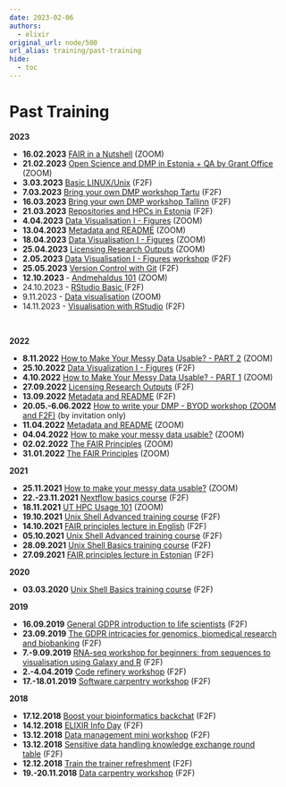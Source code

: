 ```yaml
---
date: 2023-02-06
authors:
  - elixir
original_url: node/500
url_alias: training/past-training
hide:
  - toc
---
```


# Past Training

<p><strong>2023</strong></p>

<ul>
	<li><strong>16.02.2023</strong> <a href="https://elixir.ut.ee/node/465">FAIR in a Nutshell</a> (ZOOM)&nbsp;</li>
	<li><strong>21.02.2023</strong> <a href="https://elixir.ut.ee/node/468">Open Science and DMP in Estonia + QA by Grant Office</a> (ZOOM)&nbsp;</li>
	<li><strong>3.03.2023</strong> <a href="https://elixir.ut.ee/node/477">Basic LINUX/Unix</a>&nbsp;(F2F)</li>
	<li><strong>7.03.2023</strong> <a href="https://elixir.ut.ee/node/474">Bring your own DMP workshop Tartu</a>&nbsp;(F2F)</li>
	<li><strong>16.03.2023</strong> <a href="https://elixir.ut.ee/node/474">Bring your own DMP workshop Tallinn</a>&nbsp;(F2F)</li>
	<li><strong>21.03.2023</strong> <a href="https://elixir.ut.ee/node/471">Repositories and HPCs in Estonia</a>&nbsp;(F2F)</li>
	<li><strong>4.04.2023</strong> <a href="https://elixir.ut.ee/node/480">Data Visualisation I - Figures</a> (ZOOM)&nbsp;</li>
	<li><strong>13.04.2023</strong> <a href="https://elixir.ut.ee/node/483">Metadata and README</a> (ZOOM)&nbsp;</li>
	<li><strong>18.04.2023</strong> <a href="https://elixir.ut.ee/node/494">Data Visualisation I - Figures</a> (ZOOM)&nbsp;</li>
	<li><strong>25.04.2023</strong> <a href="https://elixir.ut.ee/node/486">Licensing Research Outputs</a> (ZOOM)&nbsp;</li>
	<li><strong>2.05.2023</strong> <a href="https://elixir.ut.ee/node/489">Data Visualisation I - Figures workshop</a>&nbsp;(F2F)</li>
	<li><strong>25.05.2023</strong>&nbsp;<a href="https://elixir.ut.ee/node/517">Version Control with Git</a> (F2F)</li>
	<li><strong>12.10.2023 </strong>- <a href="https://elixir.ut.ee/node/543">Andmehaldus 101</a> (ZOOM)</li>
	<li>24.10.2023 - <a href="https://elixir.ut.ee/node/546">RStudio Basic </a>(F2F)</li>
	<li>9.11.2023 - <a href="https://elixir.ut.ee/node/549">Data visualisation</a> (ZOOM)</li>
	<li>14.11.2023 - <a href="https://elixir.ut.ee/node/552">Visualisation with RStudio</a> (F2F)</li>
</ul>

<p>&nbsp;</p>

<p><strong>2022</strong></p>

<ul>
	<li><strong>8.11.2022</strong>&nbsp;<a href="https://elixir.ut.ee/node/456">How to Make Your Messy Data Usable? - PART 2</a> (ZOOM)</li>
	<li><strong>25.10.2022</strong>&nbsp;<a href="https://elixir.ut.ee/node/452">Data Visualization I - Figures</a> (F2F)</li>
	<li><strong>4.10.2022</strong>&nbsp;<a href="https://elixir.ut.ee/node/456">How to Make Your Messy Data Usable? - PART 1</a> (ZOOM)</li>
	<li><strong>27.09.2022</strong>&nbsp;<a href="https://elixir.ut.ee/node/450">Licensing Research Outputs</a> (F2F)</li>
	<li><strong>13.09.2022</strong>&nbsp;<a href="https://elixir.ut.ee/node/448">Metadata and README</a> (F2F)</li>
	<li><strong>20.05.-6.06.2022</strong>&nbsp;<a href="https://elixir.ut.ee/node/444">How to write your DMP - BYOD workshop (ZOOM and F2F)</a> (by invitation only)</li>
	<li><strong>11.04.2022</strong>&nbsp;<a href="https://elixir.ut.ee/node/432">Metadata and README</a> (ZOOM)</li>
	<li><strong>04.04.2022</strong>&nbsp;<a href="https://elixir.ut.ee/node/432">How to make your messy data usable?</a> (ZOOM)</li>
	<li><strong>02.02.2022</strong> <a href="https://elixir.ut.ee/node/420">The FAIR Principles</a> (ZOOM)</li>
	<li><strong>31.01.2022&nbsp;</strong><a href="https://elixir.ut.ee/node/420">The FAIR Principles</a> (ZOOM)</li>
</ul>

<p><strong>2021</strong></p>

<ul>
	<li><strong>25.11.2021</strong>&nbsp;<a href="http://elixir.ut.ee/node/406">How to make your messy data usable?</a> (ZOOM)</li>
	<li><strong>22.-23.11.2021</strong> <a href="http://elixir.ut.ee/node/404">Nextflow basics course</a> (F2F)</li>
	<li><strong>18.11.2021</strong> <a href="https://elixir.ut.ee/node/408">UT HPC Usage 101</a> (ZOOM)</li>
	<li><strong>19.10.2021</strong>&nbsp;<a href="https://elixir.ut.ee/node/398">Unix Shell Advanced training course</a> (F2F)</li>
	<li><strong>14.10.2021</strong> <a href="https://elixir.ut.ee/node/400">FAIR principles lecture in English</a> (F2F)</li>
	<li><strong>05.10.2021</strong> <a href="https://elixir.ut.ee/node/398">Unix Shell Advanced training course</a> (F2F)</li>
	<li><strong>28.09.2021</strong> <a href="https://elixir.ut.ee/node/398">Unix Shell Basics training course</a> (F2F)</li>
	<li><strong>27.09.2021</strong> <a href="https://elixir.ut.ee/node/400"><span id="docs-internal-guid-a09a30d8-7fff-3ed3-3c12-297173678107">FAIR principles lecture in Estonian</span></a><span> (F2F)</span></li>
</ul>

<p><strong>2020</strong></p>

<ul>
	<li><strong>03.03.2020</strong>&nbsp;<a href="https://elixir.ut.ee/node/328">Unix Shell Basics training course</a>&nbsp;(F2F)</li>
</ul>

<p><strong>2019</strong></p>

<ul>
	<li><strong>16.09.2019</strong>&nbsp;<a href="https://elixir.ut.ee/node/262">General GDPR introduction to life scientists</a> (F2F)</li>
	<li><strong>23.09.2019</strong>&nbsp;<a href="https://elixir.ut.ee/node/262">The GDPR intricacies for genomics, biomedical research and biobanking</a> (F2F)</li>
	<li><strong>7.-9.09.2019</strong>&nbsp;<a href="https://elixir.ut.ee/node/269">RNA-seq workshop for beginners: from sequences to visualisation using Galaxy and R</a> (F2F)</li>
	<li><strong>2.-4.04.2019</strong>&nbsp;<a href="https://elixir.ut.ee/node/211">Code refinery workshop</a>&nbsp;(F2F)</li>
	<li><strong>17.-18.01.2019</strong>&nbsp;<a href="https://elixir.ut.ee/node/190">Software carpentry workshop</a>&nbsp;(F2F)</li>
</ul>

<p><strong>2018</strong></p>

<ul>
	<li><strong>17.12.2018</strong>&nbsp;<a href="https://elixir.ut.ee/node/187">Boost your bioinformatics backchat</a>&nbsp;(F2F)</li>
	<li><strong>14.12.2018</strong>&nbsp;<a href="https://elixir.ut.ee/node/178">ELIXIR Info Day</a>&nbsp;(F2F)</li>
	<li><strong>13.12.2018</strong>&nbsp;<a href="https://elixir.ut.ee/node/184">Data management mini workshop</a>&nbsp;(F2F)</li>
	<li><strong>13.12.2018</strong>&nbsp;<a href="https://elixir.ut.ee/node/199">Sensitive data handling knowledge exchange round table</a>&nbsp;(F2F)</li>
	<li><strong>12.12.2018</strong>&nbsp;<a href="https://elixir.ut.ee/node/193">Train the trainer refreshment</a>&nbsp;(F2F)</li>
	<li><strong>19.-20.11.2018</strong>&nbsp;<a href="https://elixir.ut.ee/2018-datacarpentry">Data carpentry workshop</a>&nbsp;(F2F)</li>
</ul>

